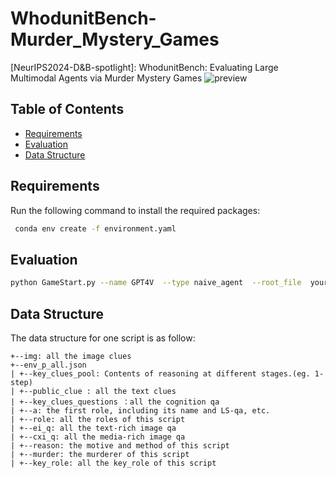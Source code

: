 # WhodunitBench-Murder_Mystery_Games
[NeurIPS2024-D&amp;B-spotlight]: WhodunitBench: Evaluating Large Multimodal Agents via Murder Mystery Games
![preview](./demo.gif)


## Table of Contents

- [Requirements](#requirements)
- [Evaluation](#evaluation)
- [Data Structure](#data-structure)

## Requirements
Run the following command to install the required packages:
```bash
 conda env create -f environment.yaml
```

## Evaluation
```bash
python GameStart.py --name GPT4V  --type naive_agent  --root_file  your_data_file(eg.Data)   --save_file  save_model_file
```

## Data Structure
The data structure for one script is as follow:
```
+--img: all the image clues
+--env_p_all.json
| +--key_clues_pool: Contents of reasoning at different stages.(eg. 1-step)
| +--public_clue : all the text clues
| +--key_clues_questions ：all the cognition qa
| +--a: the first role, including its name and LS-qa, etc.
| +--role: all the roles of this script
| +--ei_q: all the text-rich image qa
| +--cxi_q: all the media-rich image qa
| +--reason: the motive and method of this script
| +--murder: the murderer of this script
| +--key_role: all the key_role of this script
```
